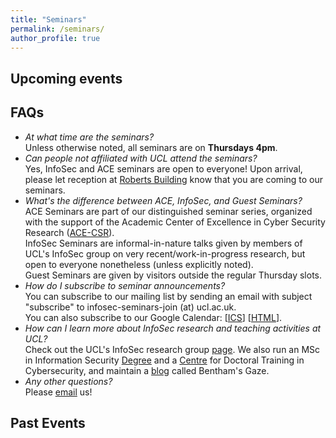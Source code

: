 ```yaml
---
title: "Seminars"
permalink: /seminars/
author_profile: true
---
```


Upcoming events
---


FAQs
---

* *At what time are the seminars?*  
Unless otherwise noted, all seminars are on **Thursdays 4pm**.
* *Can people not affiliated with UCL attend the seminars?*  
Yes, InfoSec and ACE seminars are open to everyone! Upon arrival, please let reception at [Roberts Building](https://www.ucl.ac.uk/maps/roberts-building) know that you are coming to our seminars.  
* *What's the difference between ACE, InfoSec, and Guest Seminars?*  
ACE Seminars are part of our distinguished seminar series, organized with the support of the Academic Center of Excellence in Cyber Security Research ([ACE-CSR](https://www.ucl.ac.uk/cybersecurity-centre-of-excellence/)).  
InfoSec Seminars are informal-in-nature talks given by members of UCL's InfoSec group on very recent/work-in-progress research, but open to everyone nonetheless (unless explicitly noted).  
Guest Seminars are given by visitors outside the regular Thursday slots.  
* *How do I subscribe to seminar announcements?*  
You can subscribe to our mailing list by sending an email with subject "subscribe" to infosec-seminars-join (at) ucl.ac.uk.  
You can also subscribe to our Google Calendar: \[[ICS](https://www.google.com/calendar/ical/pk0m34jd9tiad42vk08vhlphbs%40group.calendar.google.com/public/basic.ics)\] \[[HTML](https://www.google.com/calendar/embed?src=pk0m34jd9tiad42vk08vhlphbs%40group.calendar.google.com&ctz=Europe/London)\].  
* *How can I learn more about InfoSec research and teaching activities at UCL?*  
Check out the UCL's InfoSec research group [page](/about). We also run an MSc in Information Security [Degree](https://www.ucl.ac.uk/computer-science/study/postgraduate-taught/information-security-msc) and a [Centre](https://www.ucl.ac.uk/cybersecurity-cdt/) for Doctoral Training in Cybersecurity, and maintain a [blog](https://benthamsgaze.org/) called Bentham's Gaze.  
* *Any other questions?*  
Please [email](mailto:silpa.shah@ucl.ac.uk) us!  


Past Events
---
